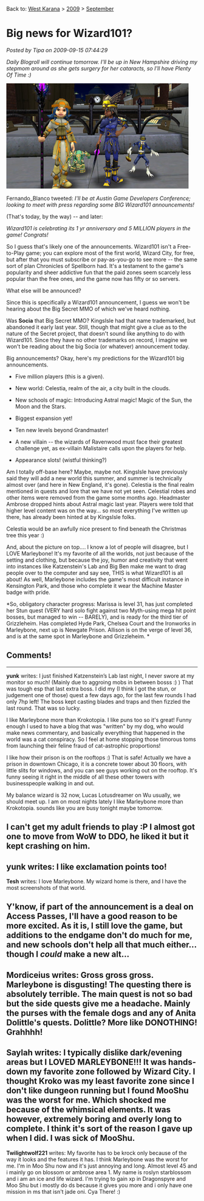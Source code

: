 Back to: [West Karana](/posts/westkarana.md) > [2009](/posts/2009/westkarana.md) > [September](./westkarana.md)
# Big news for Wizard101?

*Posted by Tipa on 2009-09-15 07:44:29*

*Daily Blogroll will continue tomorrow. I'll be up in New Hampshire driving my stepmom around as she gets surgery for her cataracts, so I'll have Plenty Of Time :)*

[![Marleybone ROCKS!](../../../uploads/2009/09/WizardGraphicalClient-2009-09-15-07-40-53-56.jpg "Marleybone ROCKS!")](../../../uploads/2009/09/WizardGraphicalClient-2009-09-15-07-40-53-56.jpg)

Fernando\_Blanco tweeted: *I'll be at Austin Game Developers Conference; looking to meet with press regarding some BIG Wizard101 announcements!*

(That's today, by the way) -- and later:

*Wizard101 is celebrating its 1 yr anniversary and 5 MILLION players in the game! Congrats!*

So I guess that's likely one of the announcements. Wizard101 isn't a Free-to-Play game; you can explore most of the first world, Wizard City, for free, but after that you must subscribe or pay-as-you-go to see more -- the same sort of plan Chronicles of Spellborn had. It's a testament to the game's popularity and sheer addictive fun that the paid zones seem scarcely less popular than the free ones, and the game now has fifty or so servers.

What else will be announced?

Since this is specifically a Wizard101 announcement, I guess we won't be hearing about the Big Secret MMO of which we've heard nothing.

Was **Socia** that Big Secret MMO? KingsIsle had that name trademarked, but abandoned it early last year. Still, though that might give a clue as to the nature of the Secret project, that doesn't sound like anything to do with Wizard101. Since they have no other trademarks on record, I imagine we won't be reading about the big Socia (or whatever) announcement today.

Big announcements? Okay, here's my predictions for the Wizard101 big announcements.


 * Five million players (this is a given).

 * New world: Celestia, realm of the air, a city built in the clouds.

 * New schools of magic: Introducing Astral magic! Magic of the Sun, the Moon and the Stars.

 * Biggest expansion yet!

 * Ten new levels beyond Grandmaster!

 * A new villain -- the wizards of Ravenwood must face their greatest challenge yet, as ex-villain Malistaire calls upon the players for help.

 * Appearance slots! (wistful thinking?)




Am I totally off-base here? Maybe, maybe not. KingsIsle have previously said they will add a new world this summer, and summer is technically almost over (and here in New England, it's gone). Celestia is the final realm mentioned in quests and lore that we have not yet seen. Celestial robes and other items were removed from the game some months ago. Headmaster Ambrose dropped hints about Astral magic last year. Players were told that higher level content was on the way... so most everything I've written up there, has already been hinted at by KingsIsle folks.

Celestia would be an awfully nice present to find beneath the Christmas tree this year :)

And, about the picture on top.... I know a lot of people will disagree, but I LOVE Marleybone! It's my favorite of all the worlds, not just because of the setting and clothing, but because the joy, humor and creativity that went into instances like Katzenstein's Lab and Big Ben make me want to drag people over to the computer and say see, THIS is what Wizard101 is all about! As well, Marleybone includes the game's most difficult instance in Kensington Park, and those who complete it wear the Machine Master badge with pride.

*So, obligatory character progress: Marissa is level 31, has just completed her Stun quest (VERY hard solo fight against two Myth-using mega hit point bosses, but managed to win -- BARELY), and is ready for the third tier of Grizzleheim. Has completed Hyde Park, Chelsea Court and the Ironworks in Marleybone, next up is Newgate Prison. Allison is on the verge of level 36, and is at the same spot in Marleybone and Grizzleheim.
*
## Comments!
---
**yunk** writes: I just finished Katzenstein’s Lab last night, I never swore at my monitor so much! (Mainly due to aggroing mobs in between bosss :) ) That was tough esp that last extra boss. I did my (I think I got the stun, or judgement one of those) quest a few days ago, for the last few rounds I had only 7hp left! The boss kept casting blades and traps and then fizzled the last round. That was so lucky. 

I like Marleybone more than Krokotopia. I like puns too so it's great! Funny enough I used to have a blog that was "written" by my dog, who would make news commentary, and basically everything that happened in the world was a cat conspiracy. So I feel at home stopping those timorous toms from launching their feline fraud of cat-astrophic proportions!

I like how their prison is on the rooftops :) That is safe! Actually we have a prison in downtown Chicago, it is a concrete tower about 30 floors, with little slits for windows, and you can see guys working out on the rooftop. It's funny seeing it right in the middle of all these other towers with businesspeople walking in and out. 

My balance wizard is 32 now, Lucas Lotusdreamer on Wu usually, we should meet up. I am on most nights lately I like Marleybone more than Krokotopia. sounds like you are busy tonight maybe tomorrow.

I can't get my adult friends to play :P I almost got one to move from WoW to DDO, he liked it but it kept crashing on him.
---
**yunk** writes: I like exclamation points too!
---
**Tesh** writes: I love Marleybone. My wizard home is there, and I have the most screenshots of that world.

Y'know, if part of the announcement is a deal on Access Passes, I'll have a good reason to be more excited. As it is, I still love the game, but additions to the endgame don't do much for me, and new schools don't help all that much either... though I *could* make a new alt...
---
**Mordiceius** writes: Gross gross gross. Marleybone is disgusting! The questing there is absolutely terrible. The main quest is not so bad but the side quests give me a headache. Mainly the purses with the female dogs and any of Anita Dolittle's quests. Dolittle? More like DONOTHING! Grahhhh!
---
**Saylah** writes: I typically dislike dark/evening areas but I LOVED MARLEYBONE!!! It was hands-down my favorite zone followed by Wizard City. I thought Kroko was my least favorite zone since I don't like dungeon running but I found MooShu was the worst for me. Which shocked me because of the whimsical elements. It was however, extremely boring and overly long to complete. I think it's sort of the reason I gave up when I did. I was sick of MooShu.
---
**Twilightwolf221** writes: My favorite has to be krock only because of the way it looks and the features it has. I think Marleybone was the worst for me. I'm in Moo Shu now and it's just annoying and long. Almost level 45 and i mainly go on blossom or ambrose area 1. My name is roslyn starblossom and i am an ice and life wizard. I'm trying to gain xp in Dragonspyre and Moo Shu but i mostly do ds because it gives you more and i only have one mission in ms that isn't jade oni. Cya There! :)
